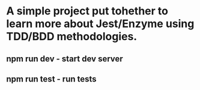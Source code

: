# A simple project put tohether to learn more about Jest/Enzyme using TDD/BDD methodologies.

## npm run dev - start dev server
## npm run test -  run tests
